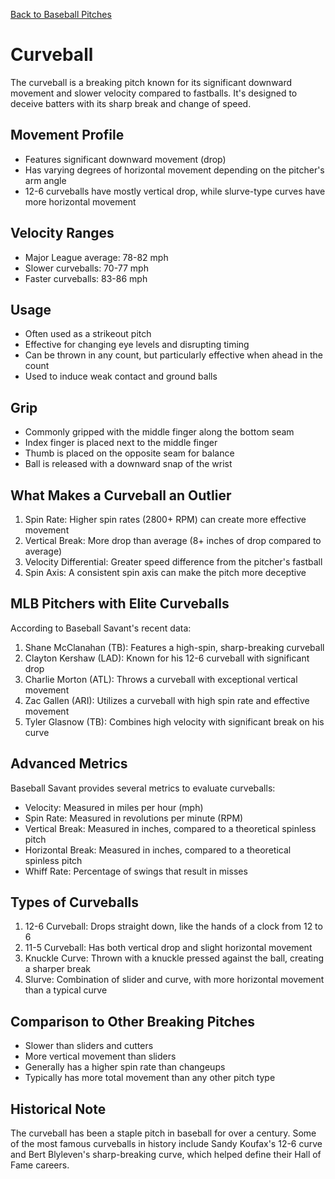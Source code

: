 [Back to Baseball Pitches](baseball-pitches.md)

# Curveball

The curveball is a breaking pitch known for its significant downward movement and slower velocity compared to fastballs. It's designed to deceive batters with its sharp break and change of speed.

## Movement Profile

- Features significant downward movement (drop)
- Has varying degrees of horizontal movement depending on the pitcher's arm angle
- 12-6 curveballs have mostly vertical drop, while slurve-type curves have more horizontal movement

## Velocity Ranges

- Major League average: 78-82 mph
- Slower curveballs: 70-77 mph
- Faster curveballs: 83-86 mph

## Usage

- Often used as a strikeout pitch
- Effective for changing eye levels and disrupting timing
- Can be thrown in any count, but particularly effective when ahead in the count
- Used to induce weak contact and ground balls

## Grip

- Commonly gripped with the middle finger along the bottom seam
- Index finger is placed next to the middle finger
- Thumb is placed on the opposite seam for balance
- Ball is released with a downward snap of the wrist

## What Makes a Curveball an Outlier

1. Spin Rate: Higher spin rates (2800+ RPM) can create more effective movement
2. Vertical Break: More drop than average (8+ inches of drop compared to average)
3. Velocity Differential: Greater speed difference from the pitcher's fastball
4. Spin Axis: A consistent spin axis can make the pitch more deceptive

## MLB Pitchers with Elite Curveballs

According to Baseball Savant's recent data:

1. Shane McClanahan (TB): Features a high-spin, sharp-breaking curveball
2. Clayton Kershaw (LAD): Known for his 12-6 curveball with significant drop
3. Charlie Morton (ATL): Throws a curveball with exceptional vertical movement
4. Zac Gallen (ARI): Utilizes a curveball with high spin rate and effective movement
5. Tyler Glasnow (TB): Combines high velocity with significant break on his curve

## Advanced Metrics

Baseball Savant provides several metrics to evaluate curveballs:

- Velocity: Measured in miles per hour (mph)
- Spin Rate: Measured in revolutions per minute (RPM)
- Vertical Break: Measured in inches, compared to a theoretical spinless pitch
- Horizontal Break: Measured in inches, compared to a theoretical spinless pitch
- Whiff Rate: Percentage of swings that result in misses

## Types of Curveballs

1. 12-6 Curveball: Drops straight down, like the hands of a clock from 12 to 6
2. 11-5 Curveball: Has both vertical drop and slight horizontal movement
3. Knuckle Curve: Thrown with a knuckle pressed against the ball, creating a sharper break
4. Slurve: Combination of slider and curve, with more horizontal movement than a typical curve

## Comparison to Other Breaking Pitches

- Slower than sliders and cutters
- More vertical movement than sliders
- Generally has a higher spin rate than changeups
- Typically has more total movement than any other pitch type

## Historical Note

The curveball has been a staple pitch in baseball for over a century. Some of the most famous curveballs in history include Sandy Koufax's 12-6 curve and Bert Blyleven's sharp-breaking curve, which helped define their Hall of Fame careers.
